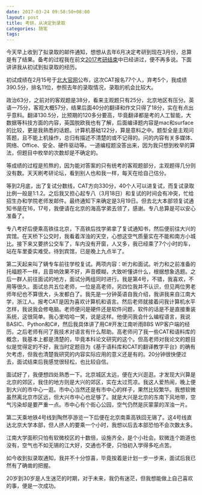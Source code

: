 ```yaml
---
date: 2017-03-24 09:58:50+08:00
layout: post
title: 考研，从决定到录取
categories: 随笔
tags: 
---
```


今天早上收到了拟录取的邮件通知，想想从去年6月决定考研到现在3月份，总算是有了结果。备考的过程我在前文[2017考研结束](http://blog.xulihang.me/KAO-YAN-JIE-SU/)中已经讲过，便不再多说。下面讲讲我从初试到拟录取的经历。

初试成绩在2月15号于[北大官网](http://admission.pku.edu.cn/)公布，这次CAT报名77个人，弃考5个，我成绩390.5分，排名11位，参照去年的录取情况，录取的机会比较大。

政治63分，之前对的客观题是38分，看来主观题只有25分，北京地区有压分。英语一75分，客观大概57分，结果后面40分的翻译和作文只得了18分，实在有点出乎意料。翻译130.5分，比预期的120多分要高，毕竟翻译都是考的人工智能，大数据等科技方面的内容，英国脱欧我也有了解，后面编译题内容是mac和surface的比较，更是我熟悉的话题。计算机基础122分，算是意料之中。题型全是主观问答题，且不能上机操作，总归有描述不清楚的或不记得的。问的内容有关多媒体、网络、Office、安全、硬件驱动等。一道编程题没答出来，因为我只想到枚举的算法，但题目中枚举的次数却是不确定的。

等成绩的过程是煎熬的，因为能对答案的只有统考的客观题部分，主观题得几分则没有数。天天刷考研论坛，看到别人也和我一样，每天在给自己估分。

等到2月底，出了复试分数线，CAT方向330分，40个人可以进复试，而复试录取比例一般是1:1.2。之后我又担心起专八（3月18日）和复试的时间会有冲突，忙给招生办和学院老师发邮件。最终通知下来确定是3月19日。但去北大本部领复试通知书是在16，17号，我便请在北京的海高学弟去领了，感谢。专八总算是可以安心准备了。

专八考好后便乘高铁往北京，下高铁后找学弟拿了复试通知书，然后便前往大兴的宾馆。在天桥下公交时，我看着浑浊的天空，心想这空气质量实在不能和南方小城比。接下来又要挤公交车了，车内没有开窗，人又多，我已经乘了7个小时的车，站在车里委实难受。待到宾馆，已是晚上九点半了。

第二天起来叫了辆专车前往学校复试。两项内容：听力和面试。听力和之前准备的托福题不一样，且音响效果不好，声音模糊，大致听懂讲什么，根据想象选题。之后一群人前往面试的地方，面试分两组同时进行。我是第4号，不错，我喜欢，不用等很久。面试总共五位老师，一位是高老师，另四位我并不认识，但见两位男老师年纪也不算很大，头发都白了。我先是一分钟英语自我介绍，我讲我来自江南大学，浙江人。报考CAT是因为喜欢计算机和语言。然后老师就接着问我计算机水平怎样，我说我会修电脑。老师便问是硬件还是软件问题，软件的话是不是直接重装系统，这很简单。我心里哈哈一笑，说是这样。他便问我会什么编程语言，我说BASIC、Python和C#，然后我具体讲了用C#开发江南听雨BBS WP客户端的经历。之后老师有问了我技术对语言有什么帮助。高老师问了我一些CAT和语料库的概念，我基本上都是清楚的，毕竟本科论文研究的这个。但高老师对我论文的题目似是觉得定的不好，我当时定题目为《基于语料库和CAT的翻译教学平台》的确有欠考虑，但我也清楚我研究的内容实际应用的意义还是有的。20分钟很快便过去，面试结束后我感觉很轻松，也比较自信。

面试好了，我便想四处熟悉一下。北京城区太远，便在大兴逛逛。才发现大兴算是北京的郊区，我住的地方则是大兴的郊区，实在太过荒凉。我这人爱热闹，晚上便到大兴的市中心一逛。市中心当然还是有市中心的样子，果然比较繁华。我想软微虽然离北京市区远，但大兴市中心也足够了。就是大兴是北京的东南下风地带，空气污染却是要严重一点。市中心有个街心公园，空气仍然是灰蒙蒙的浑浊一片。

第二天乘地铁4号线到陶然亭游览一下后便在北京南乘高铁回无锡了。这4号线直达北京大学本部，但人挤人的要乘一个小时，我想以后去本部恐怕不会次数太多。

江南大学面积只怕有软微校区的十数倍，设施齐全，是个小社会。软微连个跑道也没有，空气也不如无锡的江大好，交通也不便，只怕初入学得多吃点苦。

如今收到拟录取通知，我并不十分惊喜，毕竟按着是计划一步一步来，面试后我已然有了确凿的把握。

20岁到30岁是人生迷茫的时期，对于未来，我仍有迷茫，但我想能做上自己喜欢的事，便是一次成功。

